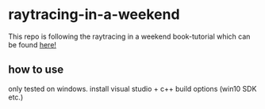 # raytracing-in-a-weekend

This repo is following the raytracing in a weekend book-tutorial which can be found [here!](https://raytracing.github.io/books/RayTracingInOneWeekend.html)

## how to use

only tested on windows.
install visual studio + c++ build options (win10 SDK etc.)